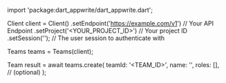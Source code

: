 import 'package:dart_appwrite/dart_appwrite.dart';

Client client = Client()
    .setEndpoint('https://example.com/v1') // Your API Endpoint
    .setProject('<YOUR_PROJECT_ID>') // Your project ID
    .setSession(''); // The user session to authenticate with

Teams teams = Teams(client);

Team result = await teams.create(
    teamId: '<TEAM_ID>',
    name: '<NAME>',
    roles: [], // (optional)
);
